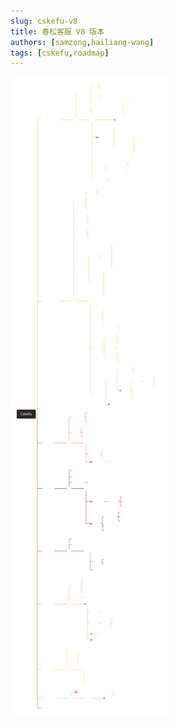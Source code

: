 ```yaml
---
slug: cskefu-v8
title: 春松客服 V8 版本
authors: [samzong,hailiang-wang]
tags: [cskefu,roadmap]
---
```


![image](Cskefu.svg)
